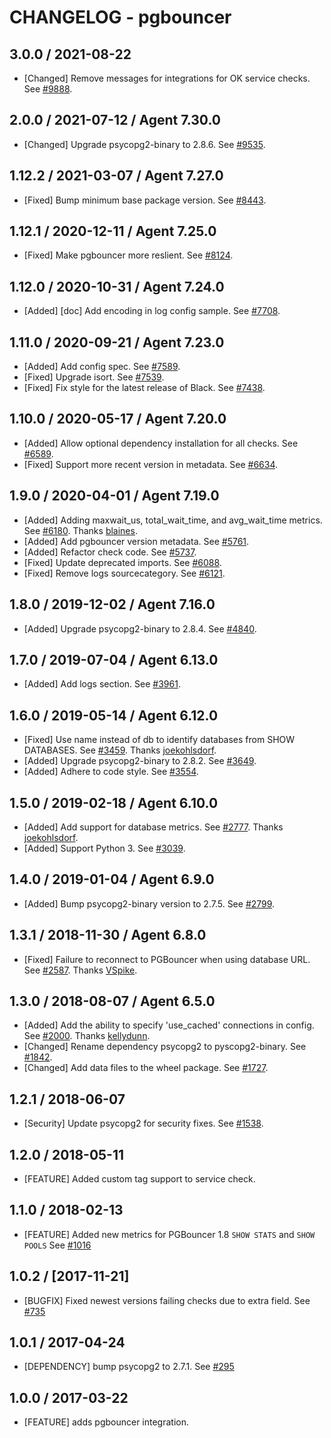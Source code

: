 # CHANGELOG - pgbouncer

## 3.0.0 / 2021-08-22

* [Changed] Remove messages for integrations for OK service checks. See [#9888](https://github.com/DataDog/integrations-core/pull/9888).

## 2.0.0 / 2021-07-12 / Agent 7.30.0

* [Changed] Upgrade psycopg2-binary to 2.8.6. See [#9535](https://github.com/DataDog/integrations-core/pull/9535).

## 1.12.2 / 2021-03-07 / Agent 7.27.0

* [Fixed] Bump minimum base package version. See [#8443](https://github.com/DataDog/integrations-core/pull/8443).

## 1.12.1 / 2020-12-11 / Agent 7.25.0

* [Fixed] Make pgbouncer more reslient. See [#8124](https://github.com/DataDog/integrations-core/pull/8124).

## 1.12.0 / 2020-10-31 / Agent 7.24.0

* [Added] [doc] Add encoding in log config sample. See [#7708](https://github.com/DataDog/integrations-core/pull/7708).

## 1.11.0 / 2020-09-21 / Agent 7.23.0

* [Added] Add config spec. See [#7589](https://github.com/DataDog/integrations-core/pull/7589).
* [Fixed] Upgrade isort. See [#7539](https://github.com/DataDog/integrations-core/pull/7539).
* [Fixed] Fix style for the latest release of Black. See [#7438](https://github.com/DataDog/integrations-core/pull/7438).

## 1.10.0 / 2020-05-17 / Agent 7.20.0

* [Added] Allow optional dependency installation for all checks. See [#6589](https://github.com/DataDog/integrations-core/pull/6589).
* [Fixed] Support more recent version in metadata. See [#6634](https://github.com/DataDog/integrations-core/pull/6634).

## 1.9.0 / 2020-04-01 / Agent 7.19.0

* [Added] Adding maxwait_us, total_wait_time, and avg_wait_time metrics. See [#6180](https://github.com/DataDog/integrations-core/pull/6180). Thanks [blaines](https://github.com/blaines).
* [Added] Add pgbouncer version metadata. See [#5761](https://github.com/DataDog/integrations-core/pull/5761).
* [Added] Refactor check code. See [#5737](https://github.com/DataDog/integrations-core/pull/5737).
* [Fixed] Update deprecated imports. See [#6088](https://github.com/DataDog/integrations-core/pull/6088).
* [Fixed] Remove logs sourcecategory. See [#6121](https://github.com/DataDog/integrations-core/pull/6121).

## 1.8.0 / 2019-12-02 / Agent 7.16.0

* [Added] Upgrade psycopg2-binary to 2.8.4. See [#4840](https://github.com/DataDog/integrations-core/pull/4840).

## 1.7.0 / 2019-07-04 / Agent 6.13.0

* [Added] Add logs section. See [#3961](https://github.com/DataDog/integrations-core/pull/3961).

## 1.6.0 / 2019-05-14 / Agent 6.12.0

* [Fixed] Use name instead of db to identify databases from SHOW DATABASES. See [#3459](https://github.com/DataDog/integrations-core/pull/3459). Thanks [joekohlsdorf](https://github.com/joekohlsdorf).
* [Added] Upgrade psycopg2-binary to 2.8.2. See [#3649](https://github.com/DataDog/integrations-core/pull/3649).
* [Added] Adhere to code style. See [#3554](https://github.com/DataDog/integrations-core/pull/3554).

## 1.5.0 / 2019-02-18 / Agent 6.10.0

* [Added] Add support for database metrics. See [#2777](https://github.com/DataDog/integrations-core/pull/2777). Thanks [joekohlsdorf](https://github.com/joekohlsdorf).
* [Added] Support Python 3. See [#3039](https://github.com/DataDog/integrations-core/pull/3039).

## 1.4.0 / 2019-01-04 / Agent 6.9.0

* [Added] Bump psycopg2-binary version to 2.7.5. See [#2799][1].

## 1.3.1 / 2018-11-30 / Agent 6.8.0

* [Fixed] Failure to reconnect to PGBouncer when using database URL. See [#2587][2]. Thanks [VSpike][3].

## 1.3.0 / 2018-08-07 / Agent 6.5.0

* [Added] Add the ability to specify 'use_cached' connections in config. See [#2000][4]. Thanks [kellydunn][5].
* [Changed] Rename dependency psycopg2 to pyscopg2-binary. See [#1842][6].
* [Changed] Add data files to the wheel package. See [#1727][7].

## 1.2.1 / 2018-06-07

* [Security] Update psycopg2 for security fixes. See [#1538][8].

## 1.2.0 / 2018-05-11

* [FEATURE] Added custom tag support to service check.

## 1.1.0 / 2018-02-13

* [FEATURE] Added new metrics for PGBouncer 1.8 `SHOW STATS` and `SHOW POOLS` See [#1016][9]

## 1.0.2 / [2017-11-21]

* [BUGFIX] Fixed newest versions failing checks due to extra field. See [#735][10]

## 1.0.1 / 2017-04-24

* [DEPENDENCY] bump psycopg2 to 2.7.1. See [#295][11]

## 1.0.0 / 2017-03-22

* [FEATURE] adds pgbouncer integration.

<!--- The following link definition list is generated by PimpMyChangelog --->
[1]: https://github.com/DataDog/integrations-core/pull/2799
[2]: https://github.com/DataDog/integrations-core/pull/2587
[3]: https://github.com/VSpike
[4]: https://github.com/DataDog/integrations-core/pull/2000
[5]: https://github.com/kellydunn
[6]: https://github.com/DataDog/integrations-core/pull/1842
[7]: https://github.com/DataDog/integrations-core/pull/1727
[8]: https://github.com/DataDog/integrations-core/pull/1538
[9]: https://github.com/DataDog/integrations-core/issues/1016
[10]: https://github.com/DataDog/integrations-core/issues/735
[11]: https://github.com/DataDog/integrations-core/issues/295
